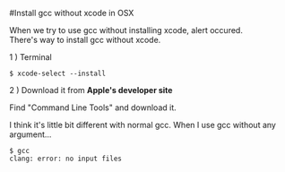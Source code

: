#Install gcc without xcode in OSX

When we try to use gcc without installing xcode, alert occured.  
There's way to install gcc without xcode.

1 ) Terminal

    $ xcode-select --install
    
2 ) Download it from **Apple's developer site**

Find "Command Line Tools" and download it.


I think it's little bit different with normal gcc. 
When I use gcc without any argument...

	$ gcc
	clang: error: no input files


